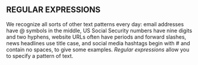 ## REGULAR EXPRESSIONS
We recognize all sorts of other text patterns every day: email addresses have @ symbols in the middle, US Social Security numbers have nine digits and two hyphens, website URLs often have periods and forward slashes, news headlines use title case, and social media hashtags begin with # and contain no spaces, to give some examples. *Regular expressions* allow you to specify a pattern of text. 


